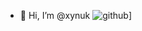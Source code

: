 - 👋 Hi, I’m @xynuk
![github](https://img.shields.io/badge/GitHub-000000?style=for-the-badge&logo=GitHub&logoColor=white)]

<!---
xynuk/xynuk is a ✨ special ✨ repository because its `README.md` (this file) appears on your GitHub profile.
You can click the Preview link to take a look at your changes.
--->
